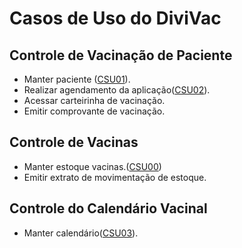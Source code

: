 # Casos de Uso do DiviVac
<!-- ![](img) -->
## Controle de Vacinação de Paciente
- Manter paciente ([CSU01](./CSU01.md)).
- Realizar agendamento da aplicação([CSU02](./CSU02.md)).
- Acessar carteirinha de vacinação.
- Emitir comprovante de vacinação.
## Controle de Vacinas
- Manter estoque vacinas.([CSU00](./CSU00.md))
- Emitir extrato de movimentação de estoque.
## Controle do Calendário Vacinal
- Manter calendário([CSU03](./CSU03.md)).